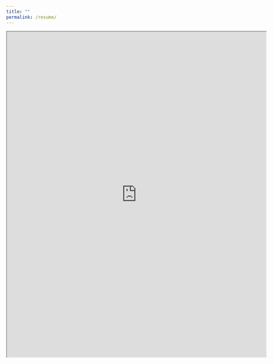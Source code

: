 ```yaml
---
title: ""
permalink: /resume/
---
```


<iframe src="https://drive.google.com/file/d/1-ighdDyfs4MEbIyTdoc895uoF3VOUBrN/preview" width="700" height="880"></iframe>
